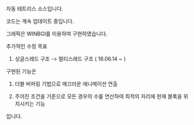 자동 테트리스 소스입니다.

코드는 계속 업데이트 중입니다.

그래픽은 WINBGI를 이용하여 구현하였습니다.

추가적인 수정 목표
1. 싱글스레드 구조 -> 멀티스레드 구조 ( 18.06.14 ~ )

구현된 기능은
1. 더블 버퍼링 기법으로 매끄러운 애니메이션 연출

2. 주어진 조건을 기준으로 모든 경우의 수를 연산하여 최적의 자리에 현재 블록을 위치시키는 기능

입니다.


